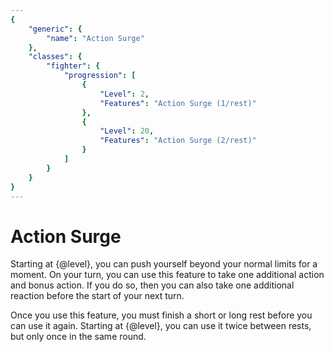```yaml
---
{
	"generic": {
		"name": "Action Surge"
	},
	"classes": {
		"fighter": {
			"progression": [
				{
					"Level": 2,
					"Features": "Action Surge (1/rest)"
				},
				{
					"Level": 20,
					"Features": "Action Surge (2/rest)"
				}
			]
		}
	}
}
---
```

# Action Surge
Starting at {@level}, you can push yourself beyond your normal limits for a moment.
On your turn, you can use this feature to take one additional action and bonus action.
If you do so, then you can also take one additional reaction before the start of your next turn.

Once you use this feature, you must finish a short or long rest before you can use it again.
Starting at {@level}, you can use it twice between rests, but only once in the same round.
